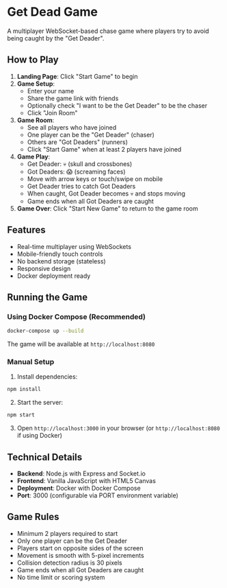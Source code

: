 # Get Dead Game

A multiplayer WebSocket-based chase game where players try to avoid being caught by the "Get Deader".

## How to Play

1. **Landing Page**: Click "Start Game" to begin
2. **Game Setup**: 
   - Enter your name
   - Share the game link with friends
   - Optionally check "I want to be the Get Deader" to be the chaser
   - Click "Join Room"
3. **Game Room**: 
   - See all players who have joined
   - One player can be the "Get Deader" (chaser)
   - Others are "Got Deaders" (runners)
   - Click "Start Game" when at least 2 players have joined
4. **Game Play**:
   - Get Deader: 💀 (skull and crossbones)
   - Got Deaders: 😱 (screaming faces)
   - Move with arrow keys or touch/swipe on mobile
   - Get Deader tries to catch Got Deaders
   - When caught, Got Deader becomes 💀 and stops moving
   - Game ends when all Got Deaders are caught
5. **Game Over**: Click "Start New Game" to return to the game room

## Features

- Real-time multiplayer using WebSockets
- Mobile-friendly touch controls
- No backend storage (stateless)
- Responsive design
- Docker deployment ready

## Running the Game

### Using Docker Compose (Recommended)

```bash
docker-compose up --build
```

The game will be available at `http://localhost:8080`

### Manual Setup

1. Install dependencies:
```bash
npm install
```

2. Start the server:
```bash
npm start
```

3. Open `http://localhost:3000` in your browser (or `http://localhost:8080` if using Docker)

## Technical Details

- **Backend**: Node.js with Express and Socket.io
- **Frontend**: Vanilla JavaScript with HTML5 Canvas
- **Deployment**: Docker with Docker Compose
- **Port**: 3000 (configurable via PORT environment variable)

## Game Rules

- Minimum 2 players required to start
- Only one player can be the Get Deader
- Players start on opposite sides of the screen
- Movement is smooth with 5-pixel increments
- Collision detection radius is 30 pixels
- Game ends when all Got Deaders are caught
- No time limit or scoring system
